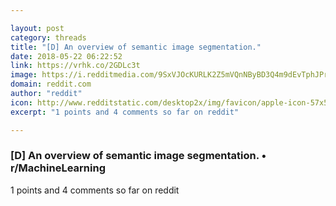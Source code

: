 ```yaml
---

layout: post
category: threads
title: "[D] An overview of semantic image segmentation."
date: 2018-05-22 06:22:52
link: https://vrhk.co/2GDLc3t
image: https://i.redditmedia.com/9SxVJOcKURLK2Z5mVQnNByBD3Q4m9dEvTphJPr9BkVA.jpg?w=320&s=846205b8bfd1e9359ecde170fc979bdc
domain: reddit.com
author: "reddit"
icon: http://www.redditstatic.com/desktop2x/img/favicon/apple-icon-57x57.png
excerpt: "1 points and 4 comments so far on reddit"

---
```


### [D] An overview of semantic image segmentation. • r/MachineLearning

1 points and 4 comments so far on reddit
